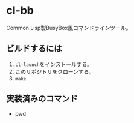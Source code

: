 # cl-bb

Common Lisp製BusyBox風コマンドラインツール。

## ビルドするには

1. `cl-launch`をインストールする。
2. このリポジトリをクローンする。
3. `make`

## 実装済みのコマンド

* pwd
